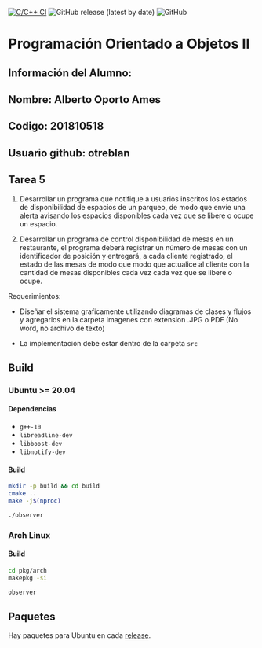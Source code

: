 [![C/C++ CI](https://github.com/cs1103-lab2-01-2020-1/pooii-tarea-5-entrega-17-06-otreblan/workflows/C/C++%20CI/badge.svg)](https://github.com/cs1103-lab2-01-2020-1/pooii-tarea-5-entrega-17-06-otreblan/actions?query=workflow%3A%22C%2FC%2B%2B+CI%22)
![GitHub release (latest by date)](https://img.shields.io/github/v/release/cs1103-lab2-01-2020-1/pooii-tarea-5-entrega-17-06-otreblan?logo=github)
![GitHub](https://img.shields.io/github/license/cs1103-lab2-01-2020-1/pooii-tarea-5-entrega-17-06-otreblan?logo=gnu)

# Programación Orientado a Objetos II

Información del Alumno:
-

Nombre: Alberto Oporto Ames
--

Codigo: 201810518
--

Usuario github: otreblan
--

## Tarea 5

1. Desarrollar un programa que notifique a usuarios inscritos los estados
de disponibilidad de espacios de un parqueo, de modo que envíe una alerta
avisando los espacios disponibles cada vez que se libere o ocupe un espacio.


2. Desarrollar un programa de control disponibilidad de mesas en un restaurante,
el programa deberá registrar un número de mesas con un identificador de posición
y entregará, a cada cliente registrado, el estado de las mesas de modo que modo
que actualice al cliente con la cantidad de mesas disponibles cada vez cada vez
que se libere o ocupe.


Requerimientos:

-  Diseñar el sistema graficamente utilizando diagramas de clases y flujos
y agregarlos en la carpeta imagenes con extension .JPG o PDF (No word, no archivo de texto)

- La implementación debe estar dentro de la carpeta `src`

## Build

### Ubuntu >= 20.04

#### Dependencias

- `g++-10`
- `libreadline-dev`
- `libboost-dev`
- `libnotify-dev`

#### Build

``` bash
mkdir -p build && cd build
cmake ..
make -j$(nproc)

./observer
```

### Arch Linux

#### Build

``` bash
cd pkg/arch
makepkg -si

observer
```

## Paquetes

Hay paquetes para Ubuntu en cada [release](https://github.com/cs1103-lab2-01-2020-1/pooii-tarea-5-entrega-17-06-otreblan/releases/latest).
